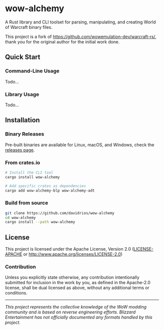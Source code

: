 # wow-alchemy

A Rust library and CLI toolset for parsing, manipulating, and
creating World of Warcraft binary files.

This project is a fork of <https://github.com/wowemulation-dev/warcraft-rs/>, thank you for the original author
for the initial work done.


## Quick Start

### Command-Line Usage

Todo...

### Library Usage

Todo...


## Installation

### Binary Releases

Pre-built binaries are available for Linux, macOS, and Windows, check the [releases page](https://github.com/davidrios/wow-alchemy/releases).


### From crates.io

```bash
# Install the CLI tool
cargo install wow-alchemy

# Add specific crates as dependencies
cargo add wow-alchemy-blp wow-alchemy-adt
```

### Build from source

```bash
git clone https://github.com/davidrios/wow-alchemy
cd wow-alchemy
cargo install --path wow-alchemy
```

## License

This project is licensed under the Apache License, Version 2.0 ([LICENSE-APACHE](LICENSE-APACHE) or <http://www.apache.org/licenses/LICENSE-2.0>)


### Contribution

Unless you explicitly state otherwise, any contribution intentionally submitted
for inclusion in the work by you, as defined in the Apache-2.0 license, shall
be dual licensed as above, without any additional terms or conditions.

---

*This project represents the collective knowledge of the WoW modding community
and is based on reverse engineering efforts. Blizzard Entertainment has not
officially documented any formats handled by this project.*

